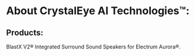 # About CrystalEye AI Technologies™:

## Products:

<p>BlastX V2® Integrated Surround Sound Speakers for Electrum Aurora®.</p>
